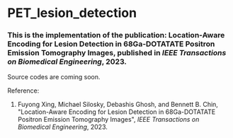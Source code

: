 # PET_lesion_detection
### This is the implementation of the publication: Location-Aware Encoding for Lesion Detection in 68Ga-DOTATATE Positron Emission Tomography Images, published in *IEEE Transactions on Biomedical Engineering*, 2023.

Source codes are coming soon.

Reference:
1. Fuyong Xing, Michael Silosky, Debashis Ghosh, and Bennett B. Chin, "Location-Aware Encoding for Lesion Detection in 68Ga-DOTATATE Positron Emission Tomography Images", *IEEE Transactions on Biomedical Engineering*, 2023.

